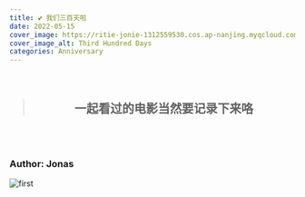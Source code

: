```yaml
---
title: 💕 我们三百天啦
date: 2022-05-15
cover_image: https://ritie-jonie-1312559530.cos.ap-nanjing.myqcloud.com/posts/20220515-300DaysAnni.png
cover_image_alt: Third Hundred Days
categories: Anniversary
---
```


<br>
<blockquote>
    <h2 align="center"><span style="color: var(--pink-purple); margin: 18px">一起看过的电影当然要记录下来咯<br></span></h2>
</blockquote>
<br><br>

### Author: Jonas

![first](https://ritie-jonie-1312559530.cos.ap-nanjing.myqcloud.com/posts/20220515-01.jpg)
